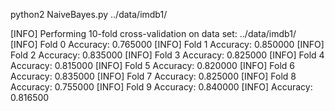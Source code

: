 python2 NaiveBayes.py ../data/imdb1/

[INFO]	Performing 10-fold cross-validation on data set:	../data/imdb1/
[INFO]	Fold 0 Accuracy: 0.765000
[INFO]	Fold 1 Accuracy: 0.850000
[INFO]	Fold 2 Accuracy: 0.835000
[INFO]	Fold 3 Accuracy: 0.825000
[INFO]	Fold 4 Accuracy: 0.815000
[INFO]	Fold 5 Accuracy: 0.820000
[INFO]	Fold 6 Accuracy: 0.835000
[INFO]	Fold 7 Accuracy: 0.825000
[INFO]	Fold 8 Accuracy: 0.755000
[INFO]	Fold 9 Accuracy: 0.840000
[INFO]	Accuracy: 0.816500